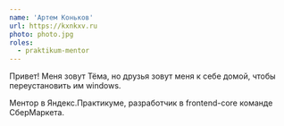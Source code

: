 ```yaml
---
name: 'Артем Коньков'
url: https://kxnkxv.ru
photo: photo.jpg
roles:
  - praktikum-mentor
---
```


Привет! Меня зовут Тёма, но друзья зовут меня к себе домой, чтобы переустановить им windows.

Ментор в Яндекс.Практикуме, разработчик в frontend-core команде СберМаркета.
